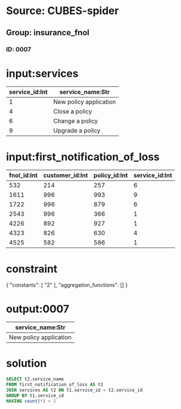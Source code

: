 # Source: CUBES-spider
## Group: insurance_fnol
### ID: 0007

# input:services

| service_id:Int | service_name:Str |
|---|---|
| 1 | New policy application |
| 4 | Close a policy |
| 6 | Change a policy |
| 9 | Upgrade a policy |

# input:first_notification_of_loss

| fnol_id:Int | customer_id:Int | policy_id:Int | service_id:Int |
|---|---|---|---|
| 532 | 214 | 257 | 6 |
| 1611 | 996 | 993 | 9 |
| 1722 | 996 | 879 | 6 |
| 2543 | 996 | 366 | 1 |
| 4226 | 892 | 927 | 1 |
| 4323 | 826 | 630 | 4 |
| 4525 | 582 | 586 | 1 |

# constraint

{
  "constants": [
    "2"
  ],
  "aggregation_functions": []
}

# output:0007

| service_name:Str |
|---|
| New policy application |

# solution

```sql
SELECT t2.service_name
FROM first_notification_of_loss AS t1
JOIN services AS t2 ON t1.service_id = t2.service_id
GROUP BY t1.service_id
HAVING count(*) > 2
```

